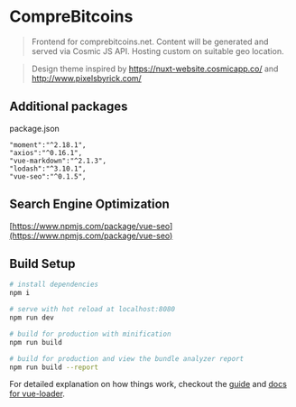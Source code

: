 # CompreBitcoins

> Frontend for comprebitcoins.net. Content will be generated and served via Cosmic JS API. Hosting custom on suitable geo location.

> Design theme inspired by https://nuxt-website.cosmicapp.co/ and http://www.pixelsbyrick.com/

## Additional packages

package.json

```
"moment":"^2.18.1",
"axios":"^0.16.1",
"vue-markdown":"^2.1.3",
"lodash":"^3.10.1",
"vue-seo":"^0.1.5",
```

## Search Engine Optimization

[https://www.npmjs.com/package/vue-seo](https://www.npmjs.com/package/vue-seo)

## Build Setup

``` bash
# install dependencies
npm i

# serve with hot reload at localhost:8080
npm run dev

# build for production with minification
npm run build

# build for production and view the bundle analyzer report
npm run build --report
```

For detailed explanation on how things work, checkout the [guide](http://vuejs-templates.github.io/webpack/) and [docs for vue-loader](http://vuejs.github.io/vue-loader).

